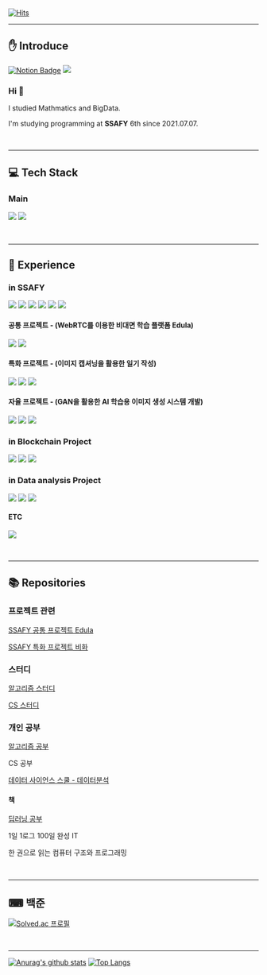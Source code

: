 <br>

[![Hits](https://hits.seeyoufarm.com/api/count/incr/badge.svg?url=https%3A%2F%2Fgithub.com%2Fminicks&count_bg=%23375CE3&title_bg=%23555555&icon=&icon_color=%23E7E7E7&title=visit&edge_flat=false)](https://hits.seeyoufarm.com)

<hr>

## ✋ Introduce
[![Notion Badge](https://img.shields.io/badge/Notion-000000?style=for-the-badge&logo=Notion&logoColor=white&logoWidth=10)](https://minick.notion.site/4fbbc096b0ee437aaa793d27c6fcfd54)
[<img src="https://img.shields.io/badge/Tistory-092E20?style=for-the-badge&logoWidth=10"/></a>](https://h-study.tistory.com/)

### Hi 👋

I studied Mathmatics and BigData.

I'm studying programming at **SSAFY** 6th since 2021.07.07.

<br>

<hr>

## :computer: Tech Stack

### Main
<img src="https://img.shields.io/badge/Python-3766AB?style=for-the-badge&logoWidth=30&logo=Python&logoColor=white"/></a>
<img src="https://img.shields.io/badge/Django-092E20?style=for-the-badge&logoWidth=30&logo=Django&logoColor=white"/></a>

<br>

<hr>

## :book: Experience

### in SSAFY
<img src="https://img.shields.io/badge/Python-3766AB?style=for-the-badge&logoWidth=30&logo=Python&logoColor=white"/></a>
<img src="https://img.shields.io/badge/Django-092E20?style=for-the-badge&logoWidth=30&logo=Django&logoColor=white"/></a>
<img src="https://img.shields.io/badge/JavaScript-F7DF1E??style=for-the-badge&logoWidth=30&logo=JavaScript&logoColor=white"/></a>
<img src="https://img.shields.io/badge/Vue.js-4FC08D?style=for-the-badge&logoWidth=30&logo=Vue.js&logoColor=white"/></a>
<img src="https://img.shields.io/badge/HTML5-E34F26?style=for-the-badge&logoWidth=30&logo=HTML&logoColor=white"/></a>
<img src="https://img.shields.io/badge/CSS3-1572B6?style=for-the-badge&logoWidth=30&logo=CSS&logoColor=white"/></a>
#### 공통 프로젝트 - (WebRTC를 이용한 비대면 학습 플랫폼 Edula)
<img src="https://img.shields.io/badge/Python-3766AB?style=for-the-badge&logoWidth=30&logo=Python&logoColor=white"/></a>
<img src="https://img.shields.io/badge/Django-092E20?style=for-the-badge&logoWidth=30&logo=Django&logoColor=white"/></a>
#### 특화 프로젝트 - (이미지 캡셔닝을 활용한 일기 작성)
<img src="https://img.shields.io/badge/Python-3766AB?style=for-the-badge&logoWidth=30&logo=Python&logoColor=white"/></a>
<img src="https://img.shields.io/badge/Django-092E20?style=for-the-badge&logoWidth=30&logo=Django&logoColor=white"/></a>
<img src="https://img.shields.io/badge/TensorFlow-%23FF6F00?style=for-the-badge&logoWidth=30&logo=TensorFlow&logoColor=white"/></a>
#### 자율 프로젝트 - (GAN을 활용한 AI 학습용 이미지 생성 시스템 개발)
<img src="https://img.shields.io/badge/Python-3766AB?style=for-the-badge&logoWidth=30&logo=Python&logoColor=white"/></a>
<img src="https://img.shields.io/badge/FastAPI-009688?style=for-the-badge&logoWidth=30&logo=TensorFlow&logoColor=white"/></a>
<img src="https://img.shields.io/badge/PyTorch-EE4C2C?style=for-the-badge&logoWidth=30&logo=Django&logoColor=white"/></a>



### in Blockchain Project
<img src="https://img.shields.io/badge/Go-00ADD8?style=for-the-badge&logoWidth=30&logo=Go&logoColor=white"/></a>
<img src="https://img.shields.io/badge/Solidity-363636?style=for-the-badge&logoWidth=30&logo=Solidity&logoColor=white"/></a>
<img src="https://img.shields.io/badge/React-61DAFB?style=for-the-badge&logoWidth=30&logo=React&logoColor=white"/></a>

### in Data analysis Project
<img src="https://img.shields.io/badge/Python-3766AB?style=for-the-badge&logoWidth=30&logo=Python&logoColor=white"/></a>
<img src="https://img.shields.io/badge/pandas-150458?style=for-the-badge&logoWidth=30&logo=pandas&logoColor=white"/></a>
<img src="https://img.shields.io/badge/TensorFlow-FF6F00?style=for-the-badge&logoWidth=30&logo=TensorFlow&logoColor=white"/></a>

#### ETC
<img src="https://img.shields.io/badge/MySQL-4479A1?style=for-the-badge&logoWidth=30&logo=MySQL&logoColor=white"/></a>

<br>

<hr>

## 📚 Repositories

### 프로젝트 관련
[SSAFY 공통 프로젝트 Edula](https://github.com/minicks/Edula)

[SSAFY 특화 프로젝트 비화](https://github.com/minicks/FlowerDiary)

### 스터디
[알고리즘 스터디](https://github.com/mintropy/algorithm_pulzo)

[CS 스터디](https://github.com/minicks/cs_pulzo)

### 개인 공부
[알고리즘 공부](https://github.com/minicks/-Algorithm_Study)

CS 공부

[데이터 사이언스 스쿨 - 데이터분석](https://github.com/minicks/Datascience__school)

#### 책
[딥러닝 공부](https://github.com/minicks/Deeplearning)

1일 1로그 100일 완성 IT 

한 권으로 읽는 컴퓨터 구조와 프로그래밍

<br>

<hr>

## ⌨ 백준

[![Solved.ac
프로필](http://mazassumnida.wtf/api/v2/generate_badge?boj=xorbs578)](https://solved.ac/xorbs578) 

<br>

<hr>

[![Anurag's github stats](https://github-readme-stats.vercel.app/api?username=minicks)](https://github.com/anuraghazra/github-readme-stats)
[![Top Langs](https://github-readme-stats.vercel.app/api/top-langs/?username=minicks&layout=compact)](https://github.com/anuraghazra/github-readme-stats)




<!--
**minicks/minicks** is a ✨ _special_ ✨ repository because its `README.md` (this file) appears on your GitHub profile.

Here are some ideas to get you started:

- 🔭 I’m currently working on ...
- 🌱 I’m currently learning ...
- 👯 I’m looking to collaborate on ...
- 🤔 I’m looking for help with ...
- 💬 Ask me about ...
- 📫 How to reach me: ...
- 😄 Pronouns: ...
- ⚡ Fun fact: ...
-->
